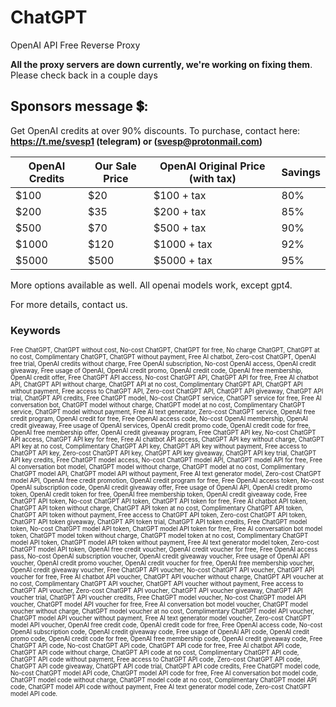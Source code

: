 # ChatGPT
OpenAI API Free Reverse Proxy 

**All the proxy servers are down currently, we're working on fixing them**. Please check back in a couple days

## Sponsors message 💲:

Get OpenAI credits at over 90% discounts. To purchase, contact here: **https://t.me/svesp1 (telegram) or (svesp@protonmail.com)**

| OpenAI Credits | Our Sale Price | OpenAI Original Price (with tax) | Savings |
|---------------|------------|-------------------------|---------|
| $100          | $20        | $100 + tax              | 80%     |
| $200          | $35        | $200 + tax              | 85%     |
| $500          | $70        | $500 + tax              | 90%     |
| $1000         | $120       | $1000 + tax             | 92%     |
| $5000         | $500       | $5000 + tax             | 95%     |


More options available as well. All openai models work, except gpt4.

For more details, contact us.


### Keywords

<sub><sup>Free ChatGPT, ChatGPT without cost, No-cost ChatGPT, ChatGPT for free, No charge ChatGPT, ChatGPT at no cost, Complimentary ChatGPT, ChatGPT without payment, Free AI chatbot, Zero-cost ChatGPT, OpenAI free trial, OpenAI credits without charge, Free OpenAI subscription, No-cost OpenAI access, OpenAI credit giveaway, Free usage of OpenAI, OpenAI credit promo, OpenAI credit code, OpenAI free membership, OpenAI credit offer, Free ChatGPT API access, No-cost ChatGPT API, ChatGPT API for free, Free AI chatbot API, ChatGPT API without charge, ChatGPT API at no cost, Complimentary ChatGPT API, ChatGPT API without payment, Free access to ChatGPT API, Zero-cost ChatGPT API, ChatGPT API giveaway, ChatGPT API trial, ChatGPT API credits, Free ChatGPT model, No-cost ChatGPT service, ChatGPT service for free, Free AI conversation bot, ChatGPT model without charge, ChatGPT model at no cost, Complimentary ChatGPT service, ChatGPT model without payment, Free AI text generator, Zero-cost ChatGPT service, OpenAI free credit program, OpenAI credit for free, Free OpenAI access code, No-cost OpenAI membership, OpenAI credit giveaway, Free usage of OpenAI services, OpenAI credit promo code, OpenAI credit code for free, OpenAI free membership offer, OpenAI credit giveaway program, Free ChatGPT API key, No-cost ChatGPT API access, ChatGPT API key for free, Free AI chatbot API access, ChatGPT API key without charge, ChatGPT API key at no cost, Complimentary ChatGPT API key, ChatGPT API key without payment, Free access to ChatGPT API key, Zero-cost ChatGPT API key, ChatGPT API key giveaway, ChatGPT API key trial, ChatGPT API key credits, Free ChatGPT model access, No-cost ChatGPT model API, ChatGPT model API for free, Free AI conversation bot model, ChatGPT model without charge, ChatGPT model at no cost, Complimentary ChatGPT model API, ChatGPT model API without payment, Free AI text generator model, Zero-cost ChatGPT model API, OpenAI free credit promotion, OpenAI credit program for free, Free OpenAI access token, No-cost OpenAI subscription code, OpenAI credit giveaway offer, Free usage of OpenAI API, OpenAI credit promo token, OpenAI credit token for free, OpenAI free membership token, OpenAI credit giveaway code, Free ChatGPT API token, No-cost ChatGPT API token, ChatGPT API token for free, Free AI chatbot API token, ChatGPT API token without charge, ChatGPT API token at no cost, Complimentary ChatGPT API token, ChatGPT API token without payment, Free access to ChatGPT API token, Zero-cost ChatGPT API token, ChatGPT API token giveaway, ChatGPT API token trial, ChatGPT API token credits, Free ChatGPT model token, No-cost ChatGPT model API token, ChatGPT model API token for free, Free AI conversation bot model token, ChatGPT model token without charge, ChatGPT model token at no cost, Complimentary ChatGPT model API token, ChatGPT model API token without payment, Free AI text generator model token, Zero-cost ChatGPT model API token, OpenAI free credit voucher, OpenAI credit voucher for free, Free OpenAI access pass, No-cost OpenAI subscription voucher, OpenAI credit giveaway voucher, Free usage of OpenAI API voucher, OpenAI credit promo voucher, OpenAI credit voucher for free, OpenAI free membership voucher, OpenAI credit giveaway voucher, Free ChatGPT API voucher, No-cost ChatGPT API voucher, ChatGPT API voucher for free, Free AI chatbot API voucher, ChatGPT API voucher without charge, ChatGPT API voucher at no cost, Complimentary ChatGPT API voucher, ChatGPT API voucher without payment, Free access to ChatGPT API voucher, Zero-cost ChatGPT API voucher, ChatGPT API voucher giveaway, ChatGPT API voucher trial, ChatGPT API voucher credits, Free ChatGPT model voucher, No-cost ChatGPT model API voucher, ChatGPT model API voucher for free, Free AI conversation bot model voucher, ChatGPT model voucher without charge, ChatGPT model voucher at no cost, Complimentary ChatGPT model API voucher, ChatGPT model API voucher without payment, Free AI text generator model voucher, Zero-cost ChatGPT model API voucher, OpenAI free credit code, OpenAI credit code for free, Free OpenAI access code, No-cost OpenAI subscription code, OpenAI credit giveaway code, Free usage of OpenAI API code, OpenAI credit promo code, OpenAI credit code for free, OpenAI free membership code, OpenAI credit giveaway code, Free ChatGPT API code, No-cost ChatGPT API code, ChatGPT API code for free, Free AI chatbot API code, ChatGPT API code without charge, ChatGPT API code at no cost, Complimentary ChatGPT API code, ChatGPT API code without payment, Free access to ChatGPT API code, Zero-cost ChatGPT API code, ChatGPT API code giveaway, ChatGPT API code trial, ChatGPT API code credits, Free ChatGPT model code, No-cost ChatGPT model API code, ChatGPT model API code for free, Free AI conversation bot model code, ChatGPT model code without charge, ChatGPT model code at no cost, Complimentary ChatGPT model API code, ChatGPT model API code without payment, Free AI text generator model code, Zero-cost ChatGPT model API code.
</sup></sub>
